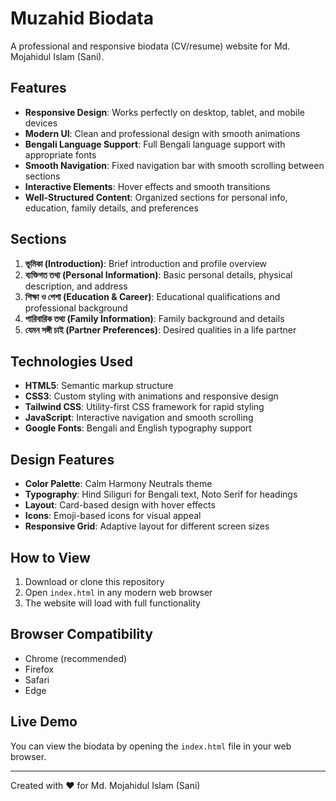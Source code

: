 # Muzahid Biodata

A professional and responsive biodata (CV/resume) website for Md. Mojahidul Islam (Sani).

## Features

- **Responsive Design**: Works perfectly on desktop, tablet, and mobile devices
- **Modern UI**: Clean and professional design with smooth animations
- **Bengali Language Support**: Full Bengali language support with appropriate fonts
- **Smooth Navigation**: Fixed navigation bar with smooth scrolling between sections
- **Interactive Elements**: Hover effects and smooth transitions
- **Well-Structured Content**: Organized sections for personal info, education, family details, and preferences

## Sections

1. **ভূমিকা (Introduction)**: Brief introduction and profile overview
2. **ব্যক্তিগত তথ্য (Personal Information)**: Basic personal details, physical description, and address
3. **শিক্ষা ও পেশা (Education & Career)**: Educational qualifications and professional background
4. **পারিবারিক তথ্য (Family Information)**: Family background and details
5. **যেমন সঙ্গী চাই (Partner Preferences)**: Desired qualities in a life partner

## Technologies Used

- **HTML5**: Semantic markup structure
- **CSS3**: Custom styling with animations and responsive design
- **Tailwind CSS**: Utility-first CSS framework for rapid styling
- **JavaScript**: Interactive navigation and smooth scrolling
- **Google Fonts**: Bengali and English typography support

## Design Features

- **Color Palette**: Calm Harmony Neutrals theme
- **Typography**: Hind Siliguri for Bengali text, Noto Serif for headings
- **Layout**: Card-based design with hover effects
- **Icons**: Emoji-based icons for visual appeal
- **Responsive Grid**: Adaptive layout for different screen sizes

## How to View

1. Download or clone this repository
2. Open `index.html` in any modern web browser
3. The website will load with full functionality

## Browser Compatibility

- Chrome (recommended)
- Firefox
- Safari
- Edge

## Live Demo

You can view the biodata by opening the `index.html` file in your web browser.

---

Created with ❤️ for Md. Mojahidul Islam (Sani)
